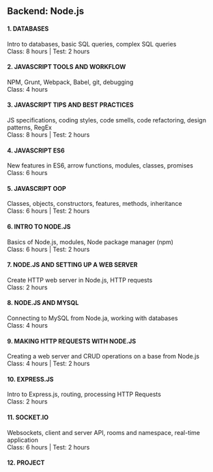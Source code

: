 ## Backend: Node.js

#### 1. DATABASES
Intro to databases, basic SQL queries, complex SQL queries<br>
Class: 8 hours | Test: 2 hours

#### 2. JAVASCRIPT TOOLS AND WORKFLOW
NPM, Grunt, Webpack, Babel, git, debugging<br>
Class: 4 hours

#### 3. JAVASCRIPT TIPS AND BEST PRACTICES
JS specifications, coding styles, code smells, code refactoring, design patterns, RegEx<br>
Class: 8 hours | Test: 2 hours

#### 4. JAVASCRIPT ES6
New features in ES6, arrow functions, modules, classes, promises<br>
Class: 6 hours

#### 5. JAVASCRIPT OOP
Classes, objects, constructors, features, methods, inheritance<br>
Class: 6 hours | Test: 2 hours

#### 6. INTRO TO NODE.JS
Basics of Node.js, modules, Node package manager (npm)<br>
Class: 6 hours | Test: 2 hours

#### 7. NODE.JS AND SETTING UP A WEB SERVER
Create HTTP web server in Node.js, HTTP requests<br>
Class: 2 hours

#### 8. NODE.JS AND MYSQL
Connecting to MySQL from Node.ja, working with databases<br>
Class: 4 hours

#### 9. MAKING HTTP REQUESTS WITH NODE.JS
Creating a web server and CRUD operations on a base from Node.js<br>
Class: 4 hours | Test: 2 hours

#### 10. EXPRESS.JS
Intro to Express.js, routing, processing HTTP Requests<br>
Class: 2 hours

#### 11. SOCKET.IO
Websockets, client and server API, rooms and namespace, real-time application<br>
Class: 6 hours | Test: 2 hours

#### 12. PROJECT
